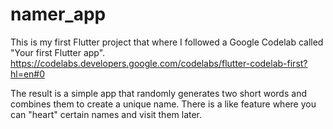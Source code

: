 # namer_app

This is my first Flutter project that where I followed a Google Codelab called "Your first Flutter app". https://codelabs.developers.google.com/codelabs/flutter-codelab-first?hl=en#0

The result is a simple app that randomly generates two short words and combines them to create a unique name. There is a like feature where you can "heart" certain names and visit them later.